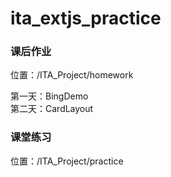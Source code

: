 # ita_extjs_practice

### 课后作业  
位置：/ITA_Project/homework

第一天：BingDemo   
第二天：CardLayout

### 课堂练习   
位置：/ITA_Project/practice
